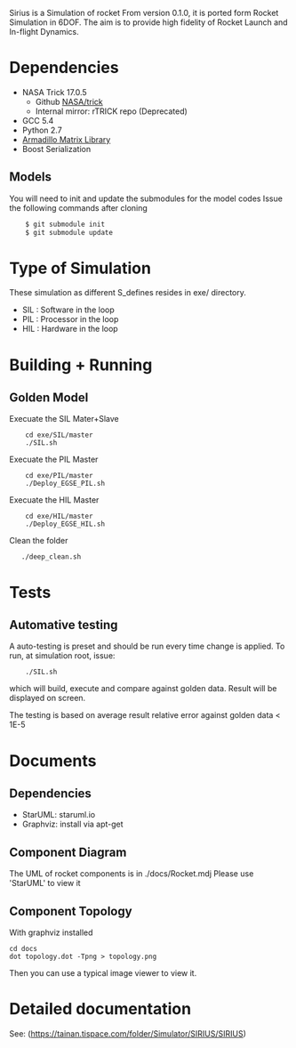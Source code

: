 Sirius is a Simulation of rocket
From version 0.1.0, it is ported form Rocket Simulation in 6DOF.
The aim is to provide high fidelity of Rocket Launch and In-flight Dynamics.


# Dependencies
 - NASA Trick 17.0.5
   - Github [NASA/trick](https://github.com/nasa/trick)
   - Internal mirror: rTRICK repo (Deprecated)
 - GCC 5.4
 - Python 2.7
 - [Armadillo Matrix Library](http://arma.sourceforge.net/)
 - Boost Serialization
## Models
You will need to init and update the submodules for the model codes
Issue the following commands after cloning
```bash
    $ git submodule init
    $ git submodule update
```

# Type of Simulation
These simulation as different S_defines resides in exe/ directory.
 - SIL : Software in the loop
 - PIL : Processor in the loop
 - HIL : Hardware in the loop

# Building + Running
## Golden Model
Execuate the SIL Mater+Slave
```
    cd exe/SIL/master
    ./SIL.sh
```

Execuate the PIL Master
```
    cd exe/PIL/master
    ./Deploy_EGSE_PIL.sh
```

Execuate the HIL Master
```
    cd exe/HIL/master
    ./Deploy_EGSE_HIL.sh
```

Clean the folder
```
   ./deep_clean.sh
```
# Tests

## Automative testing
A auto-testing is preset and should be run every time change is applied.
To run, at simulation root, issue:
```
    ./SIL.sh
```
which will build, execute and compare against golden data.
Result will be displayed on screen.

The testing is based on average result relative error against golden data < 1E-5


# Documents
## Dependencies
 - StarUML: staruml.io
 - Graphviz: install via apt-get

## Component Diagram
The UML of rocket components is in ./docs/Rocket.mdj
Please use 'StarUML' to view it

## Component Topology
With graphviz installed
```
cd docs
dot topology.dot -Tpng > topology.png
```
Then you can use a typical image viewer to view it.

# Detailed documentation
See: (https://tainan.tispace.com/folder/Simulator/SIRIUS/SIRIUS)
